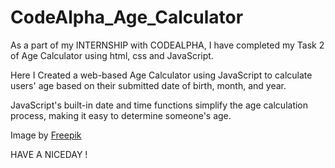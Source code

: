# CodeAlpha_Age_Calculator

As a part of my INTERNSHIP with CODEALPHA, I have completed my Task 2  of Age Calculator using html, css and JavaScript.

Here I Created a web-based Age Calculator using JavaScript to calculate users' age based on their submitted date of birth, month, and year. 

JavaScript's built-in date and time functions simplify the age calculation process, making it easy to determine someone's age.





Image by <a href="https://www.freepik.com/free-photo/blue-office-stationery-with-copy-space_7348480.htm#query=calculator%20background&position=0&from_view=keyword&track=ais">Freepik</a>




HAVE A NICEDAY !